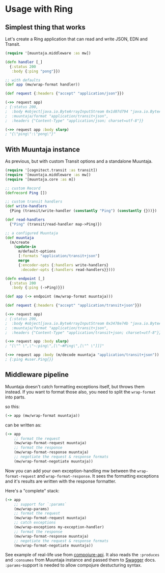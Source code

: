 # Usage with Ring

## Simplest thing that works

Let's create a Ring application that can read and write JSON, EDN and Transit.

```clj
(require '[muuntaja.middleware :as mw])

(defn handler [_]
  {:status 200
   :body {:ping "pong"}})

;; with defaults
(def app (mw/wrap-format handler))

(def request {:headers {"accept" "application/json"}})

(->> request app)
; {:status 200,
;  :body #object[java.io.ByteArrayInputStream 0x1d07d794 "java.io.ByteArrayInputStream@1d07d794"],
;  :muuntaja/format "application/transit+json",
;  :headers {"Content-Type" "application/json; charset=utf-8"}}

(->> request app :body slurp)
; "{\"ping\":\"pong\"}"
```

## With Muuntaja instance

As previous, but with custom Transit options and a standalone Muuntaja.

```clj
(require '[cognitect.transit :as transit])
(require '[muuntaja.middleware :as mw])
(require '[muuntaja.core :as m])

;; custom Record
(defrecord Ping [])

;; custom transit handlers
(def write-handlers
  {Ping (transit/write-handler (constantly "Ping") (constantly {}))})

(def read-handlers
  {"Ping" (transit/read-handler map->Ping)})

;; a configured Muuntaja
(def muuntaja
  (m/create
    (update-in
      m/default-options
      [:formats "application/transit+json"]
      merge
      {:encoder-opts {:handlers write-handlers}
       :decoder-opts {:handlers read-handlers}})))

(defn endpoint [_]
  {:status 200
   :body {:ping (->Ping)}})

(def app (-> endpoint (mw/wrap-format muuntaja)))

(def request {:headers {"accept" "application/transit+json"}})

(->> request app)
; {:status 200,
;  :body #object[java.io.ByteArrayInputStream 0x3478e74b "java.io.ByteArrayInputStream@3478e74b"],
;  :muuntaja/format "application/transit+json",
;  :headers {"Content-Type" "application/transit+json; charset=utf-8"}}

(->> request app :body slurp)
; "[\"^ \",\"~:ping\",[\"~#Ping\",[\"^ \"]]]"

(->> request app :body (m/decode muuntaja "application/transit+json"))
; {:ping #user.Ping{}}
```

## Middleware pipeline

Muuntaja doesn't catch formatting exceptions itself, but throws them instead. If you want to format those also, you need to split the `wrap-format` into parts.

so this:

```clj
(-> app (mw/wrap-format muuntaja))
```

can be written as:

```clj
(-> app
    ;; format the request
    (mw/wrap-format-request muuntaja)
    ;; format the response
    (mw/wrap-format-response muuntaja)
    ;; negotiate the request & response formats
    (mw/wrap-format-negotiate muuntaja))
```
Now you can add your own exception-handling mw between the `wrap-format-request` and `wrap-format-response`. It sees the formatting exceptions and it's results are written with the response formatter.

Here's a "complete" stack:

```clj
(-> app
    ;; support for `:params`
    (mw/wrap-params)
    ;; format the request
    (mw/wrap-format-request muuntaja)
    ;; catch exceptions
    (mw/wrap-exceptions my-exception-handler)
    ;; format the response
    (mw/wrap-format-response muuntaja)
    ;; negotiate the request & response formats
    (mw/wrap-format-negotiate muuntaja))
```

See example of real-life use from [compojure-api](https://github.com/metosin/compojure-api/blob/master/src/compojure/api/middleware.clj). It also reads the `:produces` and `:consumes` from Muuntaja instance and passed them to [Swagger](swagger.io) docs. `:params`-support is needed to allow compojure destucturing syntax.
